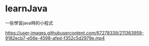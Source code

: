 # learnJava
一些學習java時的小程式

https://user-images.githubusercontent.com/67278339/211363959-9182ecb7-e56e-4598-afed-f352c5d2979e.mp4
